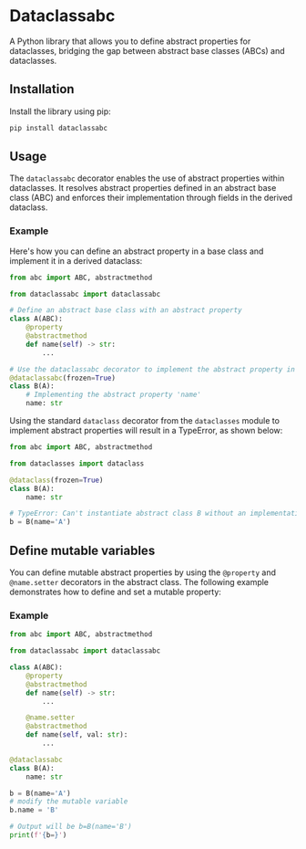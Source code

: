 # Dataclassabc

A Python library that allows you to define abstract properties for dataclasses, bridging the gap between abstract base classes (ABCs) and dataclasses.

## Installation

Install the library using pip:

```bash
pip install dataclassabc
```

## Usage

The `dataclassabc` decorator enables the use of abstract properties within dataclasses.
It resolves abstract properties defined in an abstract base class (ABC) and enforces their implementation through fields in the derived dataclass.

### Example

Here's how you can define an abstract property in a base class and implement it in a derived dataclass:

``` python
from abc import ABC, abstractmethod

from dataclassabc import dataclassabc

# Define an abstract base class with an abstract property
class A(ABC):
    @property
    @abstractmethod
    def name(self) -> str:
        ...

# Use the dataclassabc decorator to implement the abstract property in a dataclass
@dataclassabc(frozen=True)
class B(A):
    # Implementing the abstract property 'name'
    name: str
```

Using the standard `dataclass` decorator from the `dataclasses` module to implement abstract properties will result in a TypeError, as shown below:

``` python
from abc import ABC, abstractmethod

from dataclasses import dataclass

@dataclass(frozen=True)
class B(A):
    name: str

# TypeError: Can't instantiate abstract class B without an implementation for abstract method 'name'
b = B(name='A')
```


## Define mutable variables

You can define mutable abstract properties by using the `@property` and `@name.setter` decorators in the abstract class. The following example demonstrates how to define and set a mutable property:

### Example

``` python
from abc import ABC, abstractmethod

from dataclassabc import dataclassabc

class A(ABC):
    @property
    @abstractmethod
    def name(self) -> str:
        ...

    @name.setter
    @abstractmethod
    def name(self, val: str):
        ...

@dataclassabc
class B(A):
    name: str

b = B(name='A')
# modify the mutable variable
b.name = 'B'

# Output will be b=B(name='B')
print(f'{b=}')
```

<!-- ## Design pattern

The `dataclassabc` library encourages a structured approach to designing dataclasses with abstract properties, following a specific design pattern:

- **Mixins**: Abstract classes that define data through abstract properties and implement methods based on these properties.
- **Abstract Classes** -  Inherit from one or more mixins and may define additional abstract methods or properties. These classes are typically used for type checking (e.g., with isinstance).
- **Implementation Classes** - Concrete classes that implement the abstract properties. These classes are decorated with `dataclassabc`. They should be instantiated through an initializer function.
- **initializer Functions** - Functions responsible for initializing and returning instances of implementation classes, encapsulating the creation logic.

## Conclusion

The `dataclassabc` library facilitates the integration of abstract base classes with Python's dataclasses, promoting a clean and data focused design pattern in your projects. By following the recommended design pattern, you can maintain a clear separation of concerns between abstract definitions and their concrete implementations. -->
